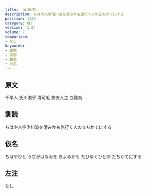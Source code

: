 ```yaml
---
title: （山背作）
description: ちはや人宇治川波を清みかも旅行く人の立ちかてにする
position: 1139
category: 巻7
version: '1.0'
volume: 7
comparison:
- なし
keywords:
- 雑歌
- 京都
- 羈旅
- 地名
---
```


## 原文

千早人 氏川浪乎 清可毛 旅去人之 立難為

## 訓読

ちはや人宇治川波を清みかも旅行く人の立ちかてにする

## 仮名

ちはやひと うぢがはなみを きよみかも たびゆくひとの たちかてにする

## 左注

なし
